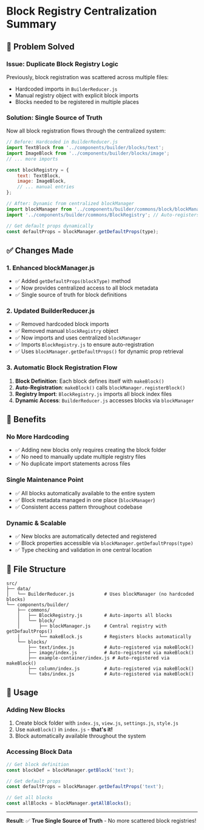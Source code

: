 # Block Registry Centralization Summary

## 🚀 **Problem Solved**

### **Issue**: Duplicate Block Registry Logic
Previously, block registration was scattered across multiple files:
- Hardcoded imports in `BuilderReducer.js`
- Manual registry object with explicit block imports
- Blocks needed to be registered in multiple places

### **Solution**: Single Source of Truth
Now all block registration flows through the centralized system:

```javascript
// Before: Hardcoded in BuilderReducer.js
import TextBlock from '../components/builder/blocks/text';
import ImageBlock from '../components/builder/blocks/image';
// ... more imports

const blockRegistry = {
    text: TextBlock,
    image: ImageBlock,
    // ... manual entries
};

// After: Dynamic from centralized blockManager
import blockManager from '../components/builder/commons/block/blockManager';
import '../components/builder/commons/BlockRegistry'; // Auto-registers all blocks

// Get default props dynamically
const defaultProps = blockManager.getDefaultProps(type);
```

## ✅ **Changes Made**

### **1. Enhanced blockManager.js**
- ✅ Added `getDefaultProps(blockType)` method
- ✅ Now provides centralized access to all block metadata
- ✅ Single source of truth for block definitions

### **2. Updated BuilderReducer.js**
- ✅ Removed hardcoded block imports
- ✅ Removed manual `blockRegistry` object
- ✅ Now imports and uses centralized `blockManager`
- ✅ Imports `BlockRegistry.js` to ensure auto-registration
- ✅ Uses `blockManager.getDefaultProps()` for dynamic prop retrieval

### **3. Automatic Block Registration Flow**
1. **Block Definition**: Each block defines itself with `makeBlock()`
2. **Auto-Registration**: `makeBlock()` calls `blockManager.registerBlock()`
3. **Registry Import**: `BlockRegistry.js` imports all block index files
4. **Dynamic Access**: `BuilderReducer.js` accesses blocks via `blockManager`

## 🎯 **Benefits**

### **No More Hardcoding**
- ✅ Adding new blocks only requires creating the block folder
- ✅ No need to manually update multiple registry files
- ✅ No duplicate import statements across files

### **Single Maintenance Point**
- ✅ All blocks automatically available to the entire system
- ✅ Block metadata managed in one place (`blockManager`)
- ✅ Consistent access pattern throughout codebase

### **Dynamic & Scalable**
- ✅ New blocks are automatically detected and registered
- ✅ Block properties accessible via `blockManager.getDefaultProps(type)`
- ✅ Type checking and validation in one central location

## 📁 **File Structure**

```
src/
├── data/
│   └── BuilderReducer.js           # Uses blockManager (no hardcoded blocks)
└── components/builder/
    ├── commons/
    │   ├── BlockRegistry.js        # Auto-imports all blocks
    │   └── block/
    │       ├── blockManager.js     # Central registry with getDefaultProps()
    │       └── makeBlock.js        # Registers blocks automatically
    └── blocks/
        ├── text/index.js           # Auto-registered via makeBlock()
        ├── image/index.js          # Auto-registered via makeBlock()
        ├── example-container/index.js # Auto-registered via makeBlock()
        ├── column/index.js         # Auto-registered via makeBlock()
        └── tabs/index.js           # Auto-registered via makeBlock()
```

## 🔧 **Usage**

### **Adding New Blocks**
1. Create block folder with `index.js`, `view.js`, `settings.js`, `style.js`
2. Use `makeBlock()` in `index.js` - **that's it!**
3. Block automatically available throughout the system

### **Accessing Block Data**
```javascript
// Get block definition
const blockDef = blockManager.getBlock('text');

// Get default props
const defaultProps = blockManager.getDefaultProps('text');

// Get all blocks
const allBlocks = blockManager.getAllBlocks();
```

---

**Result**: ✅ **True Single Source of Truth** - No more scattered block registries!
